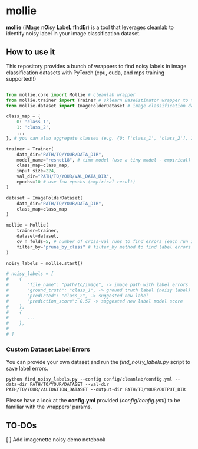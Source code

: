 # **mollie**
**mollie** (i**M**age n**O**isy **L**abe**L** f**I**nd**E**r) is a tool that leverages [cleanlab](https://github.com/cleanlab/cleanlab) to identify noisy label in your image classification dataset.

## **How to use it**
This repository provides a bunch of wrappers to find noisy labels in image classification datasets with PyTorch (cpu, cuda, and mps training supported!!)

```python

from mollie.core import Mollie # cleanlab wrapper
from mollie.trainer import Trainer # sklearn BaseEstimator wrapper to train NN with torch (cpu, cuda, mps device support)
from mollie.dataset import ImageFolderDataset # image classification dataset

class_map = {
    0: 'class_1', 
    1: 'class_2', 
    ...
}, # you can also aggregate classes (e.g. {0: ['class_1', 'class_2'], 1: ['class_3'], ..})

trainer = Trainer(
    data_dir="PATH/TO/YOUR/DATA_DIR",
    model_name="resnet18", # timm model (use a tiny model - empirical)
    class_map=class_map,
    input_size=224,
    val_dir="PATH/TO/YOUR/VAL_DATA_DIR",
    epochs=10 # use few epochs (empirical result)
)

dataset = ImageFolderDataset(
    data_dir="PATH/TO/YOUR/DATA_DIR",
    class_map=class_map
)

mollie = Mollie(
    trainer=trainer,
    dataset=dataset,
    cv_n_folds=5, # number of cross-val runs to find errors (each run is a complete model training)
    filter_by="prune_by_class" # filter_by method to find label errors
)

noisy_labels = mollie.start()

# noisy_labels = [
#    {
#       "file_name": "path/to/image", -> image path with label errors
#       "ground_truth": "class_1", -> ground truth label (noisy label)
#       "predicted": "class_2", -> suggested new label
#       "prediction_score": 0.57 -> suggested new label model score
#    },
#    {
#       ...
#    },
#    
# ]
```

### **Custom Dataset Label Errors**
You can provide your own dataset and run the *find_noisy_labels.py* script to save label errors. 

```
python find_noisy_labels.py --config config/cleanlab/config.yml --data-dir PATH/TO/YOUR/DATASET --val-dir PATH/TO/YOUR/VALIDATION_DATASET --output-dir PATH/TO/YOUR/OUTPUT_DIR
```

Please have a look at the **config.yml** provided (*config/config.yml*) to be familiar with the wrappers' params.

## **TO-DOs**

[ ] Add imagenette noisy demo notebook


